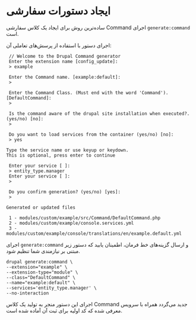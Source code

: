 # ایجاد دستورات سفارشی

ساده‌ترین روش برای ایجاد یک کلاس سفارشی Command اجرای `generate:command` است.

اجرای دستور با استفاده از پرسش‌های تعاملی آن:
```
 // Welcome to the Drupal Command generator
 Enter the extension name [config_update]:
 > example

 Enter the Command name. [example:default]:
 >

 Enter the Command Class. (Must end with the word 'Command'). [DefaultCommand]:
 >

 Is the command aware of the drupal site installation when executed?. (yes/no) [no]:
 >

 Do you want to load services from the container (yes/no) [no]:
 > yes

Type the service name or use keyup or keydown.
This is optional, press enter to continue

 Enter your service [ ]:
 > entity_type.manager
 Enter your service [ ]:
 >

 Do you confirm generation? (yes/no) [yes]:
 >

Generated or updated files

 1 - modules/custom/example/src/Command/DefaultCommand.php
 2 - modules/custom/example/console.services.yml
 3 - modules/custom/example/console/translations/en/example.default.yml
```

اجرای `generate:command` و ارسال گزینه‌های خط فرمان، اطمینان یابید که دستور زیر مبتنی بر نیازمندی شما تنظیم شود.
```
drupal generate:command \
--extension="example" \
--extension-type="module" \
--class="DefaultCommand" \
--name="example:default" \
--services='entity_type.manager' \
--no-interaction
```

اجرای این دستور منجر به تولید یک کلاس Command جدید می‌گردد همراه با سرویس معرفی شده که کد اولیه برای ثبت آن آماده شده است.
